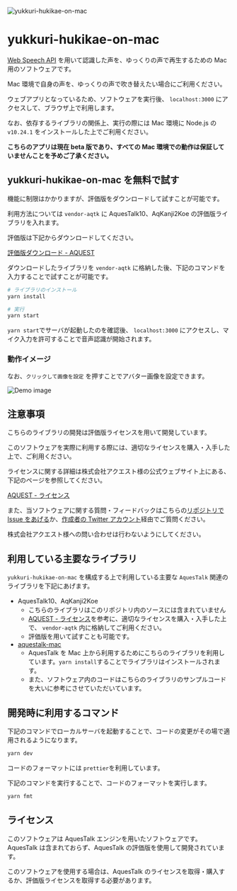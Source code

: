 ![yukkuri-hukikae-on-mac](https://user-images.githubusercontent.com/8216064/121838980-001ef180-cd14-11eb-8ac8-381da8202504.png)

# yukkuri-hukikae-on-mac

[Web Speech API](https://developer.mozilla.org/ja/docs/Web/API/Web_Speech_API) を用いて認識した声を、ゆっくりの声で再生するための Mac 用のソフトウェアです。

Mac 環境で自身の声を、ゆっくりの声で吹き替えたい場合にご利用ください。

ウェブアプリとなっているため、ソフトウェアを実行後、 `localhost:3000` にアクセスして、ブラウザ上で利用します。

なお、依存するライブラリの関係上、実行の際には Mac 環境に Node.js の `v10.24.1` をインストールした上でご利用ください。

**こちらのアプリは現在 beta 版であり、すべての Mac 環境での動作は保証していませんことを予めご了承ください。**

## yukkuri-hukikae-on-mac を無料で試す

機能に制限はかかりますが、評価版をダウンロードして試すことが可能です。

利用方法については `vendor-aqtk` に AquesTalk10、AqKanji2Koe の評価版ライブラリを入れます。

評価版は下記からダウンロードしてください。

[評価版ダウンロード - AQUEST](https://www.a-quest.com/download.html)

ダウンロードしたライブラリを `vendor-aqtk` に格納した後、下記のコマンドを入力することで試すことが可能です。

```sh
# ライブラリのインストール
yarn install

# 実行
yarn start
```

`yarn start`でサーバが起動したのを確認後、 `localhost:3000` にアクセスし、マイク入力を許可することで音声認識が開始されます。

### 動作イメージ

なお、`クリックして画像を設定` を押すことでアバター画像を設定できます。

![Demo image](https://user-images.githubusercontent.com/8216064/121839135-6c015a00-cd14-11eb-9dcb-4143413fbf56.png)

## 注意事項

こちらのライブラリの開発は評価版ライセンスを用いて開発しています。

このソフトウェアを実際に利用する際には、適切なライセンスを購入・入手した上で、ご利用ください。

ライセンスに関する詳細は株式会社アクエスト様の公式ウェブサイト上にある、下記のページを参照してください。

[AQUEST - ライセンス](https://www.a-quest.com/licence.html)

また、当ソフトウェアに関する質問・フィードバックはこちらの[リポジトリで Issue をあげる](https://github.com/shinshin86/yukkuri-hukikae-on-mac/issues)か、[作成者の Twitter アカウント](https://twitter.com/shinshin86)経由でご質問ください。

株式会社アクエスト様への問い合わせは行わないようにしてください。

## 利用している主要なライブラリ

`yukkuri-hukikae-on-mac` を構成する上で利用している主要な `AquesTalk` 関連のライブラリを下記にあげます。

- AquesTalk10、AqKanji2Koe
  - こちらのライブラリはこのリポジトリ内のソースには含まれていません
  - [AQUEST - ライセンス](https://www.a-quest.com/licence.html)を参考に、適切なライセンスを購入・入手した上で、 `vendor-aqtk` 内に格納してご利用ください。
  - 評価版を用いて試すことも可能です。
- [aquestalk-mac](https://github.com/taku-o/aquestalk-mac)
  - AquesTalk を Mac 上から利用するためにこちらのライブラリを利用しています。`yarn install`することでライブラリはインストールされます。
  - また、ソフトウェア内のコードはこちらのライブラリのサンプルコードを大いに参考にさせていただいています。

## 開発時に利用するコマンド

下記のコマンドでローカルサーバを起動することで、コードの変更がその場で適用されるようになります。

```sh
yarn dev
```

コードのフォーマットには `prettier`を利用しています。

下記のコマンドを実行することで、コードのフォーマットを実行します。

```sh
yarn fmt
```

## ライセンス

このソフトウェアは AquesTalk エンジンを用いたソフトウェアです。
AquesTalk は含まれておらず、AquesTalk の評価版を使用して開発されています。

このソフトウェアを使用する場合は、AquesTalk のライセンスを取得・購入するか、評価版ライセンスを取得する必要があります。
